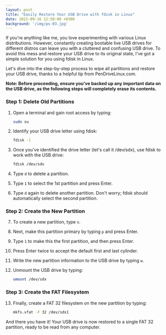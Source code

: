```yaml
---
layout: post
title: "Easily Restore Your USB Drive with fdisk in Linux"
date: 2022-09-16 12:50:00 +0300
background: '/img/ps-03.jpg'
---
```


If you're anything like me, you love experimenting with various Linux distributions. However, constantly creating bootable live USB drives for different distros can leave you with a cluttered and confusing USB drive. To avoid this mess and restore your USB drive to its original state, I've got a simple solution for you using fdisk in Linux.

Let's dive into the step-by-step process to wipe all partitions and restore your USB drive, thanks to a helpful tip from PenDriveLinux.com.

**Note: Before proceeding, ensure you've backed up any important data on the USB drive, as the following steps will completely erase its contents.**

### Step 1: Delete Old Partitions

1. Open a terminal and gain root access by typing:
   ```bash
   sudo su
   ```

2. Identify your USB drive letter using fdisk:
   ```bash
   fdisk -l
   ```

3. Once you've identified the drive letter (let's call it /dev/sdx), use fdisk to work with the USB drive:
   ```bash
   fdisk /dev/sdx
   ```

4. Type `d` to delete a partition.

5. Type `1` to select the 1st partition and press Enter.

6. Type `d` again to delete another partition. Don't worry; fdisk should automatically select the second partition.

### Step 2: Create the New Partition

7. To create a new partition, type `n`.

8. Next, make this partition primary by typing `p` and press Enter.

9. Type `1` to make this the first partition, and then press Enter.

10. Press Enter twice to accept the default first and last cylinder.

11. Write the new partition information to the USB drive by typing `w`.

12. Unmount the USB drive by typing:
    ```bash
    umount /dev/sdx
    ```

### Step 3: Create the FAT Filesystem

13. Finally, create a FAT 32 filesystem on the new partition by typing:
    ```bash
    mkfs.vfat -F 32 /dev/sdx1
    ```

And there you have it! Your USB drive is now restored to a single FAT 32 partition, ready to be read from any computer.